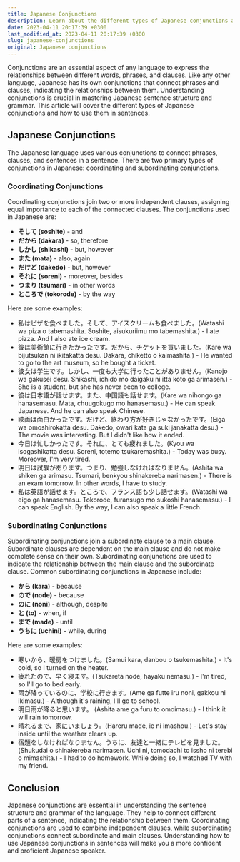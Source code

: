 ```yaml
---
title: Japanese Conjunctions
description: Learn about the different types of Japanese conjunctions and how to use them in sentences.
date: 2023-04-11 20:17:39 +0300
last_modified_at: 2023-04-11 20:17:39 +0300
slug: japanese-conjunctions
original: Japanese conjunctions
---
```

Conjunctions are an essential aspect of any language to express the relationships between different words, phrases, and clauses. Like any other language, Japanese has its own conjunctions that connect phrases and clauses, indicating the relationships between them. Understanding conjunctions is crucial in mastering Japanese sentence structure and grammar. This article will cover the different types of Japanese conjunctions and how to use them in sentences.

## Japanese Conjunctions

The Japanese language uses various conjunctions to connect phrases, clauses, and sentences in a sentence. There are two primary types of conjunctions in Japanese: coordinating and subordinating conjunctions. 

### Coordinating Conjunctions

Coordinating conjunctions join two or more independent clauses, assigning equal importance to each of the connected clauses. The conjunctions used in Japanese are:

- **そして (soshite)** - and
- **だから (dakara)** - so, therefore
- **しかし (shikashi)** - but, however
- **また (mata)** - also, again
- **だけど (dakedo)** - but, however
- **それに (soreni)** - moreover, besides
- **つまり (tsumari)** - in other words
- **ところで (tokorode)** - by the way

Here are some examples:

- 私はピザを食べました。そして、アイスクリームも食べました。(Watashi wa piza o tabemashita. Soshite, aisukuriimu mo tabemashita.) - I ate pizza. And I also ate ice cream.
- 彼は美術館に行きたかったです。だから、チケットを買いました。(Kare wa bijutsukan ni ikitakatta desu. Dakara, chiketto o kaimashita.) - He wanted to go to the art museum, so he bought a ticket.
- 彼女は学生です。しかし、一度も大学に行ったことがありません。(Kanojo wa gakusei desu. Shikashi, ichido mo daigaku ni itta koto ga arimasen.) - She is a student, but she has never been to college.
- 彼は日本語が話せます。また、中国語も話せます。(Kare wa nihongo ga hanasemasu. Mata, chuugokugo mo hanasemasu.) - He can speak Japanese. And he can also speak Chinese.
- 映画は面白かったです。だけど、終わり方が好きじゃなかったです。(Eiga wa omoshirokatta desu. Dakedo, owari kata ga suki janakatta desu.) - The movie was interesting. But I didn't like how it ended.
- 今日は忙しかったです。それに、とても疲れました。(Kyou wa isogashikatta desu. Soreni, totemo tsukaremashita.) - Today was busy. Moreover, I'm very tired.
- 明日は試験があります。つまり、勉強しなければなりません。(Ashita wa shiken ga arimasu. Tsumari, benkyou shinakereba narimasen.) - There is an exam tomorrow. In other words, I have to study.
- 私は英語が話せます。ところで、フランス語も少し話せます。(Watashi wa eigo ga hanasemasu. Tokorode, furansugo mo sukoshi hanasemasu.) - I can speak English. By the way, I can also speak a little French.

### Subordinating Conjunctions

Subordinating conjunctions join a subordinate clause to a main clause. Subordinate clauses are dependent on the main clause and do not make complete sense on their own. Subordinating conjunctions are used to indicate the relationship between the main clause and the subordinate clause. Common subordinating conjunctions in Japanese include:

- **から (kara)** - because
- **ので (node)** - because
- **のに (noni)** - although, despite
- **と (to)** - when, if
- **まで (made)** - until
- **うちに (uchini)** - while, during

Here are some examples:

- 寒いから、暖房をつけました。(Samui kara, danbou o tsukemashita.) - It's cold, so I turned on the heater.
- 疲れたので、早く寝ます。(Tsukareta node, hayaku nemasu.) - I'm tired, so I'll go to bed early.
- 雨が降っているのに、学校に行きます。(Ame ga futte iru noni, gakkou ni ikimasu.) - Although it's raining, I'll go to school.
- 明日雨が降ると思います。 (Ashita ame ga furu to omoimasu.) - I think it will rain tomorrow.
- 晴れるまで、家にいましょう。(Hareru made, ie ni imashou.) - Let's stay inside until the weather clears up.
- 宿題をしなければなりません。うちに、友達と一緒にテレビを見ました。(Shukudai o shinakereba narimasen. Uchi ni, tomodachi to issho ni terebi o mimashita.) - I had to do homework. While doing so, I watched TV with my friend.

## Conclusion

Japanese conjunctions are essential in understanding the sentence structure and grammar of the language. They help to connect different parts of a sentence, indicating the relationship between them. Coordinating conjunctions are used to combine independent clauses, while subordinating conjunctions connect subordinate and main clauses. Understanding how to use Japanese conjunctions in sentences will make you a more confident and proficient Japanese speaker.